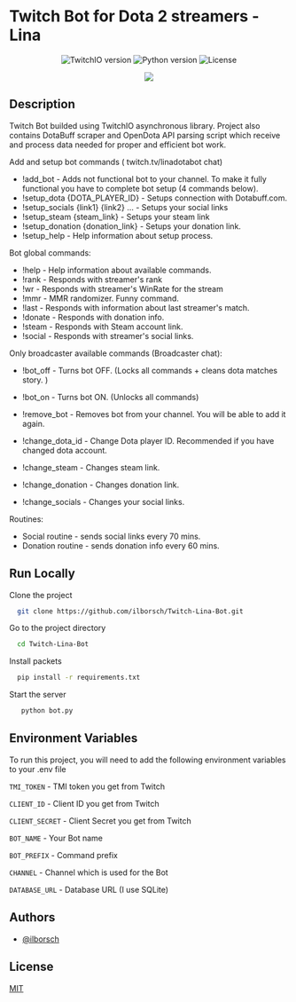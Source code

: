 # Twitch Bot for Dota 2 streamers - Lina

<p align="center">
    <img src="https://img.shields.io/badge/TwitchIO%20v.-2.6.0-brightgreen" alt="TwitchIO version">
    <img src="https://img.shields.io/badge/Python-3.9-green" alt="Python version">
    <img src="https://img.shields.io/badge/License-MIT-yellow" alt="License">
</p>
<p align="center">
    <img src="https://srv4.imgonline.com.ua/result_img/imgonline-com-ua-Resize-2dw0DqERAH0.png">
</p>

## Description


Twitch Bot builded using TwitchIO asynchronous library. Project also contains DotaBuff scraper and OpenDota API parsing script which receive and process data needed for proper and efficient bot work.

Add and setup bot commands ( twitch.tv/linadotabot chat)
- !add_bot - Adds not functional bot to your channel. To make it fully functional you have to complete bot setup (4 commands below).
- !setup_dota {DOTA_PLAYER_ID} - Setups connection with Dotabuff.com. 
- !setup_socials {link1} {link2} ... - Setups your social links
- !setup_steam {steam_link} - Setups your steam link
- !setup_donation {donation_link} - Setups your donation link.
- !setup_help - Help information about setup process.


Bot global commands:

- !help - Help information about available commands.
- !rank - Responds with streamer's rank
- !wr - Responds with streamer's WinRate for the stream
- !mmr - MMR randomizer. Funny command.
- !last - Responds with information about last streamer's match.
- !donate - Responds with donation info.
- !steam - Responds with Steam account link.
- !social - Responds with streamer's social links.

Only broadcaster available commands (Broadcaster chat):
- !bot_off - Turns bot OFF. (Locks all commands + cleans dota matches story. )
- !bot_on - Turns bot ON. (Unlocks all commands)
- !remove_bot - Removes bot from your channel. You will be able to add it again.

- !change_dota_id - Change Dota player ID. Recommended if you have changed dota account.
- !change_steam - Changes steam link.
- !change_donation - Changes donation link.
- !change_socials - Changes your social links.


Routines:

- Social routine - sends social links every 70 mins.
- Donation routine - sends donation info every 60 mins.


## Run Locally

Clone the project

```bash
  git clone https://github.com/ilborsch/Twitch-Lina-Bot.git
```

Go to the project directory

```bash
  cd Twitch-Lina-Bot
```

Install packets

```bash
  pip install -r requirements.txt
```

Start the server

```bash
   python bot.py
```

## Environment Variables

To run this project, you will need to add the following environment variables to your .env file

`TMI_TOKEN` - TMI token you get from Twitch

`CLIENT_ID` - Client ID you get from Twitch

`CLIENT_SECRET` - Client Secret you get from Twitch

`BOT_NAME` - Your Bot name

`BOT_PREFIX` - Command prefix 

`CHANNEL` - Channel which is used for the Bot

`DATABASE_URL` - Database URL (I use SQLite)



## Authors

- [@ilborsch](https://www.github.com/ilborsch)


## License

[MIT](https://choosealicense.com/licenses/mit/)
